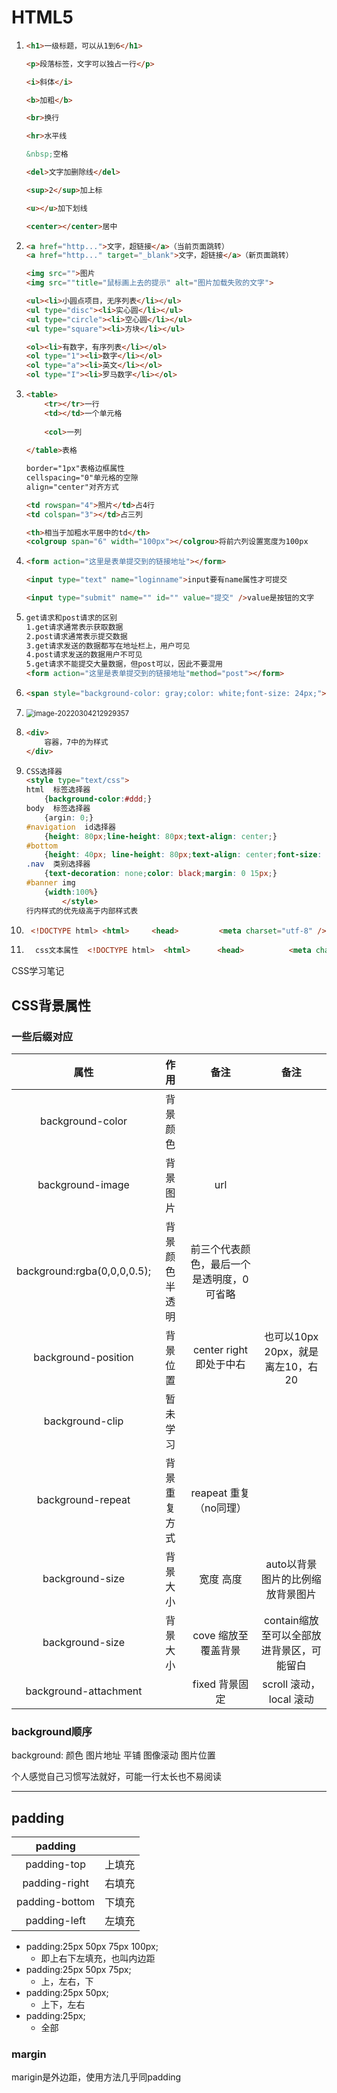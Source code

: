 # HTML5

1. ```html
   <h1>一级标题，可以从1到6</h1>
   
   <p>段落标签，文字可以独占一行</p>
   
   <i>斜体</i>
   
   <b>加粗</b>
   
   <br>换行
   
   <hr>水平线
   
   &nbsp;空格
   
   <del>文字加删除线</del>
   
   <sup>2</sup>加上标
   
   <u></u>加下划线
   
   <center></center>居中
   ```
2. ```html
   <a href="http...">文字，超链接</a>（当前页面跳转）
   <a href="http..." target="_blank">文字，超链接</a>（新页面跳转）
   
   <img src="">图片
   <img src=""title="鼠标画上去的提示" alt="图片加载失败的文字">
   
   <ul><li>小圆点项目，无序列表</li></ul>
   <ul type="disc"><li>实心圆</li></ul>
   <ul type="circle"><li>空心圆</li></ul>
   <ul type="square"><li>方块</li></ul>
   
   <ol><li>有数字，有序列表</li></ol>
   <ol type="1"><li>数字</li></ol>
   <ol type="a"><li>英文</li></ol>
   <ol type="I"><li>罗马数字</li></ol>
   ```
3. ```html
   <table>
       <tr></tr>一行
       <td></td>一个单元格
       
       <col>一列
       
   </table>表格
   
   border="1px"表格边框属性
   cellspacing="0"单元格的空隙
   align="center"对齐方式
   
   <td rowspan="4">照片</td>占4行
   <td colspan="3"></td>占三列
   
   <th>相当于加粗水平居中的td</th>
   <colgroup span="6" width="100px"></colgrou>将前六列设置宽度为100px
   
   ```
4. ```html
   <form action="这里是表单提交到的链接地址"></form>
   
   <input type="text" name="loginname">input要有name属性才可提交
   
   <input type="submit" name="" id="" value="提交" />value是按钮的文字
   
   
   ```
5. ```html
   get请求和post请求的区别
   1.get请求通常表示获取数据
   2.post请求通常表示提交数据
   3.get请求发送的数据都写在地址栏上，用户可见
   4.post请求发送的数据用户不可见
   5.get请求不能提交大量数据，但post可以，因此不要混用
   <form action="这里是表单提交到的链接地址"method="post"></form>
   ```
6. ```html
   <span style="background-color: gray;color: white;font-size: 24px;">个人简介</span>span容器，相当于加上边框
   ```
7. <img src="C:\Users\123\AppData\Roaming\Typora\typora-user-images\image-20220304212929357.png" alt="image-20220304212929357" style="zoom: 80%;" />
8. ```html
   <div>
       容器，7中的为样式
   </div>
   ```
9. ```html
   CSS选择器
   <style type="text/css">
   html  标签选择器
       {background-color:#ddd;}
   body  标签选择器
       {argin: 0;}
   #navigation  id选择器
       {height: 80px;line-height: 80px;text-align: center;}
   #bottom
       {height: 40px; line-height: 80px;text-align: center;font-size: 14px;color: grey;}
   .nav  类别选择器
       {text-decoration: none;color: black;margin: 0 15px;}
   #banner img
       {width:100%}
           </style>
   行内样式的优先级高于内部样式表
   ```
10. ```html
     <!DOCTYPE html> <html>     <head>         <meta charset="utf-8" />         <meta name="viewport" content="width=device-width, initial-scale=1">         <title></title>         <style type="text/css">             #p1{                 color: blue;    /* id选择器优先级第二 100*/             }             *{                 color: orange;        /* 通用选择器优先级倒一0 */             }             .pp{                 color: green;        /* 类选择器优先级第三 10*/             }             p{                 color: red;            /* 标签选择器优先级第四 1*/             }         </style>              </head>     <body>                  <p class="pp"id="p1"style="color: slateblue;">这是个啥色啊</p>         <!-- 行内样式优先级最高1000 -->     </body> </html>
    ```
11. ```html
      css文本属性  <!DOCTYPE html>  <html>      <head>          <meta charset="utf-8">          <title></title>          <style type="text/css">              .p1{color: red;}              .p2{font-family: "blackadder itc";}              .p3{font-size: 20px;}              .p4{font-weight: bold;}              .p5{font-style: italic;}              .p6{text-indent: 60px;}              .p7{text-align: center;}              .p8{line-height: 100px;}              .p9{height: 100px;background-color: gray;line-height: 100px;}              .p10{text-decoration: underline;}                        </style>      </head>      <body>          <ul>              <li class="p1">文字颜色</li>              <li class="p2">字体/文字类型</li>              <li class="p3">文字大小</li>              <li class="p4">加粗</li>              <li class="p5">倾斜</li>              <li class="p6">首行缩进</li>              <li class="p7">水平对齐方式</li>              <li class="p8">行高</li>              <li class="p9">垂直居中，背景颜色</li>              <li class="p10">文本修饰</li>                        </ul>      </body>  </html>  
    ```

CSS学习笔记

## CSS背景属性

### 一些后缀对应

|属性|作用|备注|备注|
|:--:|:--:|:--:|:--:|
|background-color|背景颜色|||
|background-image|背景图片|url||
|background:rgba(0,0,0,0.5);|背景颜色半透明|前三个代表颜色，最后一个是透明度，0可省略||
|background-position|背景位置|center right 即处于中右|也可以10px 20px，就是离左10，右20|
|background-clip|暂未学习|||
|background-repeat|背景重复方式|reapeat 重复（no同理）||
|background-size|背景大小|宽度 高度|auto以背景图片的比例缩放背景图片|
|background-size|背景大小|cove 缩放至覆盖背景|contain缩放至可以全部放进背景区，可能留白|
|background-attachment||fixed 背景固定|scroll 滚动，local 滚动|

### background顺序

background: 颜色 图片地址 平铺 图像滚动 图片位置

个人感觉自己习惯写法就好，可能一行太长也不易阅读

***

## padding

|padding||
|:--:|:--:|
|padding-top|上填充|
|padding-right|右填充|
|padding-bottom|下填充|
|padding-left|左填充|

- padding:25px 50px 75px 100px;
  - 即上右下左填充，也叫内边距
- padding:25px 50px 75px;
  - 上，左右，下
- padding:25px 50px;
  - 上下，左右
- padding:25px;
  - 全部

### margin

marigin是外边距，使用方法几乎同padding
